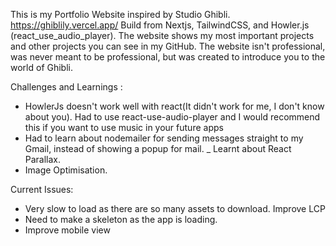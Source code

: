 This is my Portfolio Website inspired by Studio Ghibli.   https://ghiblily.vercel.app/
Build from Nextjs, TailwindCSS, and Howler.js (react_use_audio_player).
The website shows my most important projects and other projects you can see in my GitHub.
The website isn't professional, was never meant to be professional, but was created to introduce you to the world of Ghibli.


Challenges and Learnings :
- HowlerJs doesn't work well with react(It didn't work for me, I don't know about you). Had to use react-use-audio-player and I would recommend this if you want to use music in your future apps 
- Had to learn about nodemailer for sending messages straight to my Gmail, instead of showing a popup for mail.
_ Learnt about React Parallax.
- Image Optimisation.

Current Issues:
- Very slow to load as there are so many assets to download. Improve LCP
- Need to make a skeleton as the app is loading.
- Improve mobile view
